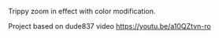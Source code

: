 Trippy zoom in effect with color modification.

Project based on dude837 video https://youtu.be/a10QZtvn-ro
